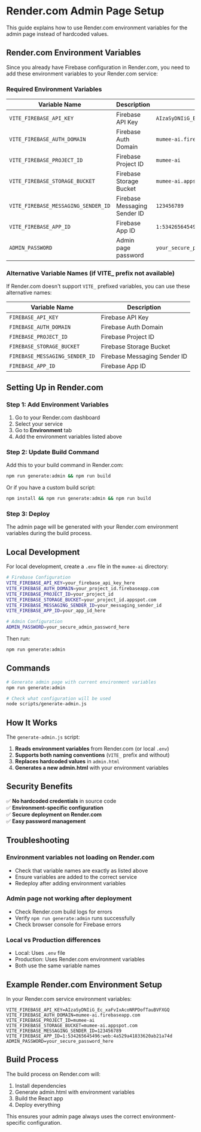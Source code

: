 # Render.com Admin Page Setup

This guide explains how to use Render.com environment variables for the admin page instead of hardcoded values.

## Render.com Environment Variables

Since you already have Firebase configuration in Render.com, you need to add these environment variables to your Render.com service:

### Required Environment Variables

| Variable Name | Description | Example |
|---------------|-------------|---------|
| `VITE_FIREBASE_API_KEY` | Firebase API Key | `AIzaSyDNIiG_Ec_xaFvIxAcoNRPDofTauBVFXGQ` |
| `VITE_FIREBASE_AUTH_DOMAIN` | Firebase Auth Domain | `mumee-ai.firebaseapp.com` |
| `VITE_FIREBASE_PROJECT_ID` | Firebase Project ID | `mumee-ai` |
| `VITE_FIREBASE_STORAGE_BUCKET` | Firebase Storage Bucket | `mumee-ai.appspot.com` |
| `VITE_FIREBASE_MESSAGING_SENDER_ID` | Firebase Messaging Sender ID | `123456789` |
| `VITE_FIREBASE_APP_ID` | Firebase App ID | `1:534265645496:web:4a529a41833620ab21a74d` |
| `ADMIN_PASSWORD` | Admin page password | `your_secure_password_here` |

### Alternative Variable Names (if VITE_ prefix not available)

If Render.com doesn't support `VITE_` prefixed variables, you can use these alternative names:

| Variable Name | Description |
|---------------|-------------|
| `FIREBASE_API_KEY` | Firebase API Key |
| `FIREBASE_AUTH_DOMAIN` | Firebase Auth Domain |
| `FIREBASE_PROJECT_ID` | Firebase Project ID |
| `FIREBASE_STORAGE_BUCKET` | Firebase Storage Bucket |
| `FIREBASE_MESSAGING_SENDER_ID` | Firebase Messaging Sender ID |
| `FIREBASE_APP_ID` | Firebase App ID |

## Setting Up in Render.com

### Step 1: Add Environment Variables

1. Go to your Render.com dashboard
2. Select your service
3. Go to **Environment** tab
4. Add the environment variables listed above

### Step 2: Update Build Command

Add this to your build command in Render.com:

```bash
npm run generate:admin && npm run build
```

Or if you have a custom build script:

```bash
npm install && npm run generate:admin && npm run build
```

### Step 3: Deploy

The admin page will be generated with your Render.com environment variables during the build process.

## Local Development

For local development, create a `.env` file in the `mumee-ai` directory:

```bash
# Firebase Configuration
VITE_FIREBASE_API_KEY=your_firebase_api_key_here
VITE_FIREBASE_AUTH_DOMAIN=your_project_id.firebaseapp.com
VITE_FIREBASE_PROJECT_ID=your_project_id
VITE_FIREBASE_STORAGE_BUCKET=your_project_id.appspot.com
VITE_FIREBASE_MESSAGING_SENDER_ID=your_messaging_sender_id
VITE_FIREBASE_APP_ID=your_app_id_here

# Admin Configuration
ADMIN_PASSWORD=your_secure_admin_password_here
```

Then run:

```bash
npm run generate:admin
```

## Commands

```bash
# Generate admin page with current environment variables
npm run generate:admin

# Check what configuration will be used
node scripts/generate-admin.js
```

## How It Works

The `generate-admin.js` script:

1. **Reads environment variables** from Render.com (or local `.env`)
2. **Supports both naming conventions** (`VITE_` prefix and without)
3. **Replaces hardcoded values** in `admin.html`
4. **Generates a new admin.html** with your environment variables

## Security Benefits

✅ **No hardcoded credentials** in source code  
✅ **Environment-specific configuration**  
✅ **Secure deployment on Render.com**  
✅ **Easy password management**  

## Troubleshooting

### Environment variables not loading on Render.com
- Check that variable names are exactly as listed above
- Ensure variables are added to the correct service
- Redeploy after adding environment variables

### Admin page not working after deployment
- Check Render.com build logs for errors
- Verify `npm run generate:admin` runs successfully
- Check browser console for Firebase errors

### Local vs Production differences
- Local: Uses `.env` file
- Production: Uses Render.com environment variables
- Both use the same variable names

## Example Render.com Environment Setup

In your Render.com service environment variables:

```
VITE_FIREBASE_API_KEY=AIzaSyDNIiG_Ec_xaFvIxAcoNRPDofTauBVFXGQ
VITE_FIREBASE_AUTH_DOMAIN=mumee-ai.firebaseapp.com
VITE_FIREBASE_PROJECT_ID=mumee-ai
VITE_FIREBASE_STORAGE_BUCKET=mumee-ai.appspot.com
VITE_FIREBASE_MESSAGING_SENDER_ID=123456789
VITE_FIREBASE_APP_ID=1:534265645496:web:4a529a41833620ab21a74d
ADMIN_PASSWORD=your_secure_password_here
```

## Build Process

The build process on Render.com will:

1. Install dependencies
2. Generate admin.html with environment variables
3. Build the React app
4. Deploy everything

This ensures your admin page always uses the correct environment-specific configuration.
